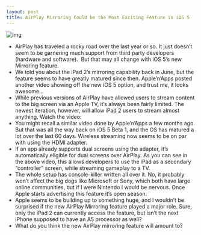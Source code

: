 ```yaml
---
layout: post
title: AirPlay Mirroring Could be the Most Exciting Feature in iOS 5
---
```

![img](http://media.idownloadblog.com/wp-content/uploads/2011/07/Apple-prepares-to-plug-Apple-TV-into-the-App-Store-2355.png)
* AirPlay has traveled a rocky road over the last year or so. It just doesn’t seem to be garnering much support from third party developers (hardware and software).  But that may all change with iOS 5‘s new Mirroring feature.
* We told you about the iPad 2’s mirroring capability back in June, but the feature seems to have greatly matured since then. Apple’n’Apps posted another video showing off the new iOS 5 option, and trust me, it looks awesome…
* While previous versions of AirPlay have allowed users to stream content to the big screen via an Apple TV, it’s always been fairly limited. The newest iteration, however, will allow iPad 2 users to stream almost anything. Watch the video:
* You might recall a similar video done by Apple’n’Apps a few months ago. But that was all the way back on iOS 5 Beta 1, and the OS has matured a lot over the last 60 days. Wireless streaming now seems to be on par with using the HDMI adapter.
* If an app already supports dual screens using the adapter, it’s automatically eligible for dual screens over AirPlay. As you can see in the above video, this allows developers to use the iPad as a secondary “controller” screen, while streaming gameplay to a TV.
* The whole setup has console-killer written all over it. No, it probably won’t affect the big dogs like Microsoft or Sony, which both have large online communities, but if I were Nintendo I would be nervous. Once Apple starts advertising this feature it’s open season.
* Apple seems to be building up to something huge, and I wouldn’t be surprised if the new AirPlay Mirroring feature played a major role. Sure, only the iPad 2 can currently access the feature, but isn’t the next iPhone supposed to have an A5 processor as well?
* What do you think the new AirPlay mirroring feature will amount to?

